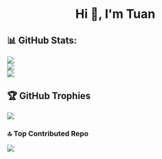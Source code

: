 <h1 align="center">Hi 👋, I'm Tuan</h1>

## 📊 GitHub Stats:
![](https://github-readme-stats.vercel.app/api?username=chuthientuan&theme=react&hide_border=false&include_all_commits=true&count_private=true)<br/>
![](https://github-readme-streak-stats.herokuapp.com/?user=chuthientuan&theme=react&hide_border=false)<br/>
![](https://github-readme-stats.vercel.app/api/top-langs/?username=chuthientuan&theme=react&hide_border=false&include_all_commits=true&count_private=true&layout=compact)

## 🏆 GitHub Trophies
![](https://github-profile-trophy.vercel.app/?username=chuthientuan&theme=radical&no-frame=false&no-bg=false&margin-w=4)

### 🔝 Top Contributed Repo
![](https://github-contributor-stats.vercel.app/api?username=chuthientuan&limit=5&theme=react&combine_all_yearly_contributions=true)

